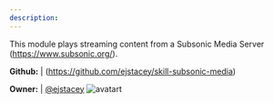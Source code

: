 ```yaml
---
description: 
---
```

This module plays streaming content from a Subsonic Media Server (https://www.subsonic.org/).

**Github:** | (https://github.com/ejstacey/skill-subsonic-media)

**Owner:** | [@ejstacey](https://github.com/ejstacey) ![avatart](https://avatars3.githubusercontent.com/u/266215?v=4)

